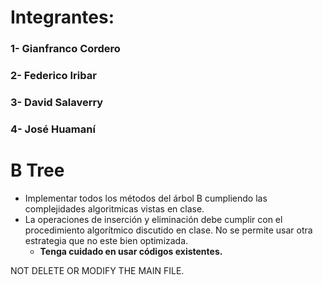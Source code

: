 # Integrantes: 
### 1- Gianfranco Cordero
### 2- Federico Iribar
### 3- David Salaverry
### 4- José Huamaní

# B Tree

- Implementar todos los métodos del árbol B cumpliendo las complejidades algoritmicas vistas en clase.
- La operaciones de inserción y eliminación debe cumplir con el procedimiento algorítmico discutido en clase. No se permite usar otra estrategia que no este bien optimizada.
  - **Tenga cuidado en usar códigos existentes.**

NOT DELETE OR MODIFY  THE MAIN FILE. 
